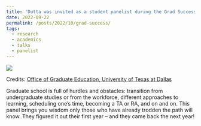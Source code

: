 ```yaml
---
title: 'Dutta was invited as a student panelist during the Grad Success Week Event'
date: 2022-09-22
permalink: /posts/2022/10/grad-success/
tags:
  - research
  - academics
  - talks
  - panelist
---
```


<img src='/images/2022-10-18-grad-success.jpeg'>

Credits: [Office of Graduate Education, University of Texas at Dallas](https://graduate.utdallas.edu/)

Graduate school is full of hurdles and obstacles: transition from undergraduate studies or from the workforce, different approaches to learning, scheduling one’s time, becoming a TA or RA, and on and on. This panel brings you wisdom only those who have already trodden the path will know. They figured it out their first year – and they came back the next year!
